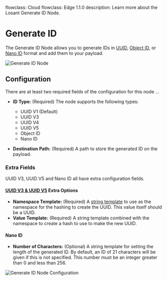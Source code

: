 flowclass: Cloud
flowclass: Edge 1.1.0
description: Learn more about the Losant Generate ID Node.

# Generate ID

The Generate ID Node allows you to generate IDs in [UUID](https://en.wikipedia.org/wiki/Universally_unique_identifier), [Object ID](https://docs.mongodb.com/manual/reference/method/ObjectId/), or [Nano ID](https://alex7kom.github.io/nano-nanoid-cc/) format and add them to your payload.

![Generate ID Node](/images/workflows/logic/generate-id-node.png "Generate ID Node")

## Configuration

There are at least two required fields of the configuration for this node ...

* **ID Type:** (Required) The node supports the following types:
    * UUID V1 (Default)
    * UUID V3
    * UUID V4
    * UUID V5
    * Object ID
    * Nano ID

* **Destination Path:** (Required) A path to store the generated ID on the payload.

### Extra Fields

UUID V3, UUID V5 and Nano ID all have extra configuration fields.

#### [UUID V3 & UUID V5](https://en.wikipedia.org/wiki/Universally_unique_identifier#Versions_3_and_5_(namespace_name-based)) Extra Options

* **Namespace Template:** (Required) A [string template](/workflows/accessing-payload-data/#string-templates) to use as the namespace for the hashing to create the UUID. This value itself should be a UUID.
* **Value Template:** (Required) A string template combined with the namespace to create a hash to use to make the new UUID.

#### Nano ID

* **Number of Characters:** (Optional) A string template for setting the length of the generated ID. By default, an ID of 21 characters will be given if this is not specified. This number must be an integer greater than 0 and less than 256.

![Generate ID Node Configuration](/images/workflows/logic/generate-id-node-configuration.png "Generate ID Node Configuration")

